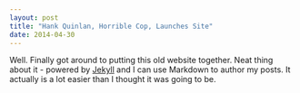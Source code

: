 ```yaml
---
layout: post
title: "Hank Quinlan, Horrible Cop, Launches Site"
date: 2014-04-30
---
```


Well. Finally got around to putting this old website together. Neat thing 
about it - powered by [Jekyll](http://jekyllrb.com) and I can use Markdown to author my posts. 
It actually is a lot easier than I thought it was going to be.
